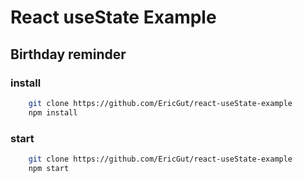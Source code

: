 # React useState Example

## Birthday reminder

### install

```bash
    git clone https://github.com/EricGut/react-useState-example
    npm install
```

### start

```bash
    git clone https://github.com/EricGut/react-useState-example
    npm start
```
